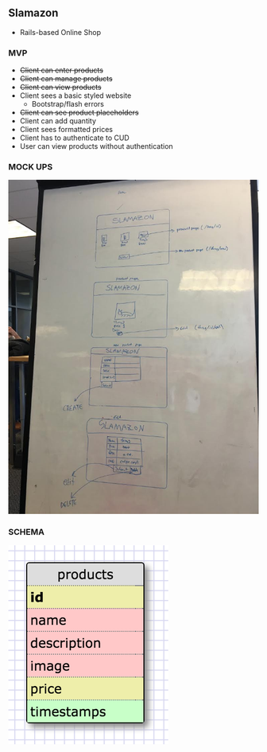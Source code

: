 ## Slamazon
- Rails-based Online Shop

### MVP
- ~~Client can enter products~~
- ~~Client can manage products~~
- ~~Client can view products~~
- Client sees a basic styled website
  - Bootstrap/flash errors
- ~~Client can see product placeholders~~
- Client can add quantity
- Client sees formatted prices
- Client has to authenticate to CUD
- User can view products without authentication

### MOCK UPS

![mock ups](app/assets/images/development/mocks.jpg)

### SCHEMA

![schema](app/assets/images/development/schema.png)

